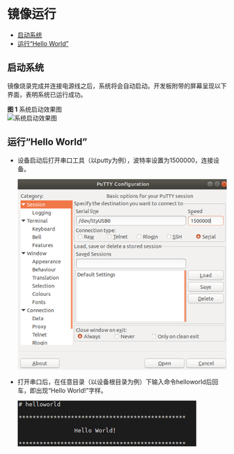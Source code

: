 # 镜像运行<a name="ZH-CN_TOPIC_0000001233927469"></a>

-   [启动系统](#section646361191511)
-   [运行“Hello World”](#section11845976150)

## 启动系统<a name="section646361191511"></a>

镜像烧录完成并连接电源线之后，系统将会自动启动。开发板附带的屏幕呈现以下界面，表明系统已运行成功。

**图 1**  系统启动效果图<a name="fig1642274764110"></a>  
![](figures/系统启动效果图.jpg "系统启动效果图")

## 运行“Hello World”<a name="section11845976150"></a>

-   设备启动后打开串口工具（以putty为例），波特率设置为1500000，连接设备。

    ![](figures/rk3568-run-configuration.png)

-   打开串口后，在任意目录（以设备根目录为例）下输入命令helloworld后回车，即出现“Hello World!”字样。

    ![](figures/rk3568-helloworld.png)


